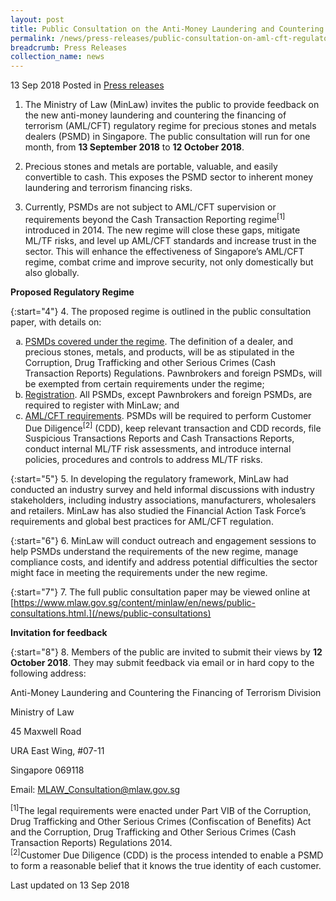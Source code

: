 ```yaml
---
layout: post
title: Public Consultation on the Anti-Money Laundering and Countering the Financing of Terrorism Regulatory Regime For Precious Stones and Metals Dealers
permalink: /news/press-releases/public-consultation-on-aml-cft-regulatory-regime
breadcrumb: Press Releases
collection_name: news
---
```


13 Sep 2018 Posted in [Press releases](/news/press-releases)

1. The Ministry of Law (MinLaw) invites the public to provide feedback on the new anti-money laundering and countering the financing of terrorism (AML/CFT) regulatory regime for precious stones and metals dealers (PSMD) in Singapore. The public consultation will run for one month, from **13 September 2018** to **12 October 2018**.    

2. Precious stones and metals are portable, valuable, and easily convertible to cash. This exposes the PSMD sector to inherent money laundering and terrorism financing risks.

3. Currently, PSMDs are not subject to AML/CFT supervision or requirements beyond the Cash Transaction Reporting regime<sup>[1]</sup> introduced in 2014. The new regime will close these gaps, mitigate ML/TF risks, and level up AML/CFT standards and increase trust in the sector. This will enhance the effectiveness of Singapore’s AML/CFT regime, combat crime and improve security, not only domestically but also globally.

**Proposed Regulatory Regime**

{:start="4"}
4. The proposed regime is outlined in the public consultation paper, with details on:

 
<ol style="list-style-type: lower-alpha;">
<li> <u>PSMDs covered under the regime</u>. The definition of a dealer, and precious stones, metals, and products, will be as stipulated in the Corruption, Drug Trafficking and other Serious Crimes (Cash Transaction Reports) Regulations. Pawnbrokers and foreign PSMDs, will be exempted from certain requirements under the regime;</li>

 

<li><u>Registration</u>. All PSMDs, except Pawnbrokers and foreign PSMDs, are required to register with MinLaw; and</li>

 

<li> <u>AML/CFT requirements</u>. PSMDs will be required to perform Customer Due Diligence<sup>[2]</sup> (CDD), keep relevant transaction and CDD records, file Suspicious Transactions Reports and Cash Transactions Reports, conduct internal ML/TF risk assessments, and introduce internal policies, procedures and controls to address ML/TF risks.  </li>
</ol>
 
{:start="5"}
5. In developing the regulatory framework, MinLaw had conducted an industry survey and held informal discussions with industry stakeholders, including industry associations, manufacturers, wholesalers and retailers. MinLaw has also studied the Financial Action Task Force’s requirements and global best practices for AML/CFT regulation.

 
{:start="6"}
6. MinLaw will conduct outreach and engagement sessions to help PSMDs understand the requirements of the new regime, manage compliance costs, and identify and address potential difficulties the sector might face in meeting the requirements under the new regime.

 
{:start="7"}
7. The full public consultation paper may be viewed online at [https://www.mlaw.gov.sg/content/minlaw/en/news/public-consultations.html.](/news/public-consultations)

 

**Invitation for feedback**

 
{:start="8"}
8. Members of the public are invited to submit their views by **12 October 2018**.  They may submit feedback via email or in hard copy to the following address:

 

 

<p class="address-centered">Anti-Money Laundering and Countering the Financing of Terrorism Division</p>  
<p class="address-centered">Ministry of Law</p>  
<p class="address-centered">45 Maxwell Road</p>  
<p class="address-centered">URA East Wing, #07-11</p>  
<p class="address-centered">Singapore 069118</p>  
<p class="address-centered">Email: <a href="mailto:MLAW_Consultation@mlaw.gov.sg">MLAW_Consultation@mlaw.gov.sg</a></p>

 

 

 

<sup>[1]</sup>The legal requirements were enacted under Part VIB of the Corruption, Drug Trafficking and Other Serious Crimes (Confiscation of Benefits) Act and the Corruption, Drug Trafficking and Other Serious Crimes (Cash Transaction Reports) Regulations 2014.  
<sup>[2]</sup>Customer Due Diligence (CDD) is the process intended to enable a PSMD to form a reasonable belief that it knows the true identity of each customer. 

<p class="right-side-updated">Last updated on 13 Sep 2018
</p>
